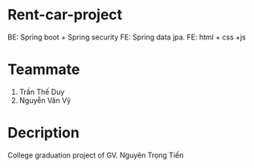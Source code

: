 # Rent-car-project
BE: Spring boot + Spring security
FE: Spring data jpa. FE: html + css +js
# Teammate
1. Trần Thế Duy
2. Nguyễn Văn Vỹ
# Decription
College graduation project of GV. Nguyên Trọng Tiến
